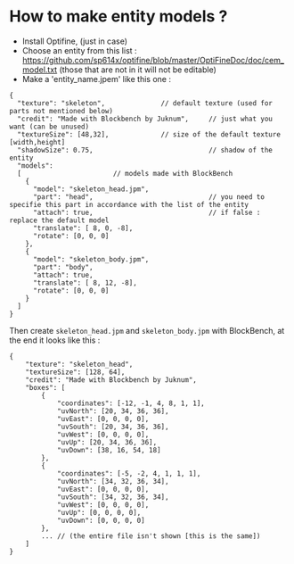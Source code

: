 # How to make entity models ?

- Install Optifine, (just in case)
- Choose an entity from this list : https://github.com/sp614x/optifine/blob/master/OptiFineDoc/doc/cem_model.txt (those that are not in it will not be editable)
- Make a 'entity_name.jpem' like this one :

```
{
  "texture": "skeleton",			  // default texture (used for parts not mentioned below)
  "credit": "Made with Blockbench by Juknum",     // just what you want (can be unused)
  "textureSize": [48,32],			  // size of the default texture [width,height]
  "shadowSize": 0.75,                             // shadow of the entity
  "models":                                       
  [						  // models made with BlockBench
    {
      "model": "skeleton_head.jpm",
      "part": "head",                             // you need to specifie this part in accordance with the list of the entity
      "attach": true,                             // if false : replace the default model
      "translate": [ 8, 0, -8],
      "rotate": [0, 0, 0]
    },
    {
      "model": "skeleton_body.jpm",
      "part": "body", 
      "attach": true,
      "translate": [ 8, 12, -8],
      "rotate": [0, 0, 0]
    }
  ]
}
```

Then create `skeleton_head.jpm` and `skeleton_body.jpm` with BlockBench, at the end it looks like this :
```
{
	"texture": "skeleton_head",
	"textureSize": [128, 64],
	"credit": "Made with Blockbench by Juknum",
	"boxes": [
		{
			"coordinates": [-12, -1, 4, 8, 1, 1],
			"uvNorth": [20, 34, 36, 36],
			"uvEast": [0, 0, 0, 0],
			"uvSouth": [20, 34, 36, 36],
			"uvWest": [0, 0, 0, 0],
			"uvUp": [20, 34, 36, 36],
			"uvDown": [38, 16, 54, 18]
		},
		{
			"coordinates": [-5, -2, 4, 1, 1, 1],
			"uvNorth": [34, 32, 36, 34],
			"uvEast": [0, 0, 0, 0],
			"uvSouth": [34, 32, 36, 34],
			"uvWest": [0, 0, 0, 0],
			"uvUp": [0, 0, 0, 0],
			"uvDown": [0, 0, 0, 0]
		},
		... // (the entire file isn't shown [this is the same])
	]
}
```
